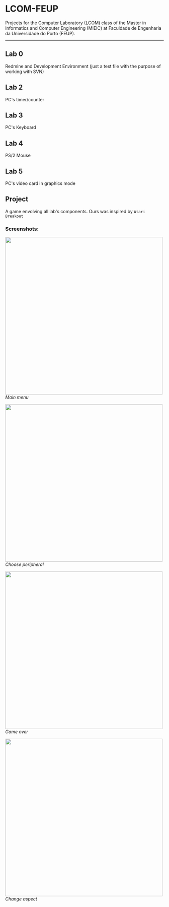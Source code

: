 # LCOM-FEUP

Projects for the Computer Laboratory (LCOM) class of the Master in Informatics and Computer Engineering (MIEIC) at Faculdade de Engenharia da Universidade do Porto (FEUP).

___

## Lab 0
Redmine and Development Environment (just a test file with the purpose of working with SVN)

## Lab 2
PC's timer/counter

## Lab 3
PC's Keyboard

## Lab 4
PS/2 Mouse

## Lab 5
PC's video card in graphics mode 

## Project
A game envolving all lab's components. Ours was inspired by `Atari Breakout`

### Screenshots:

<img src="https://github.com/joanasmramos/LCOM-FEUP/blob/master/project/doc/screenshots/1.PNG" width="500"><br>
*Main menu* <br>

<img src="https://github.com/joanasmramos/LCOM-FEUP/blob/master/project/doc/screenshots/2.PNG" width="500"><br>
*Choose peripheral* <br>

<img src="https://github.com/joanasmramos/LCOM-FEUP/blob/master/project/doc/screenshots/3.PNG" width="500"><br>
*Game over* <br>

<img src="https://github.com/joanasmramos/LCOM-FEUP/blob/master/project/doc/screenshots/4.PNG" width="500"><br>
*Change aspect* <br>
